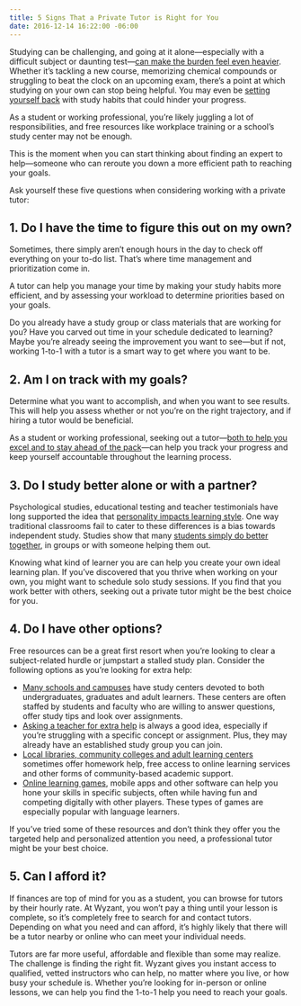 ```yaml
---
title: 5 Signs That a Private Tutor is Right for You
date: 2016-12-14 16:22:00 -06:00
---
```


Studying can be challenging, and going at it alone—especially with a difficult subject or daunting test—[can make the burden feel even heavier](http://www.princetonreview.com/high-school/student-life-american-teens). Whether it’s tackling a new course, memorizing chemical compounds or struggling to beat the clock on an upcoming exam, there’s a point at which studying on your own can stop being helpful. You may even be [setting yourself back](http://college.usatoday.com/2014/01/14/6-study-habits-that-could-be-hurting-your-grade/) with study habits that could hinder your progress.

As a student or working professional, you’re likely juggling a lot of responsibilities, and free resources like workplace training or a school’s study center may not be enough.

This is the moment when you can start thinking about finding an expert to help—someone who can reroute you down a more efficient path to reaching your goals.

Ask yourself these five questions when considering working with a private tutor:

## 1. Do I have the time to figure this out on my own?
Sometimes, there simply aren’t enough hours in the day to check off everything on your to-do list. That’s where time management and prioritization come in. 

A tutor can help you manage your time by making your study habits more efficient, and by assessing your workload to determine priorities based on your goals.

Do you already have a study group or class materials that are working for you? Have you carved out time in your schedule dedicated to learning? Maybe you’re already seeing the improvement you want to see—but if not, working 1-to-1 with a tutor is a smart way to get where you want to be.

## 2. Am I on track with my goals?
Determine what you want to accomplish, and when you want to see results. This will help you assess whether or not you’re on the right trajectory, and if hiring a tutor would be beneficial.

As a student or working professional, seeking out a tutor—[both to help you excel and to stay ahead of the pack](http://www.dmagazine.com/publications/d-magazine/2012/march/why-top-students-hite-tutors/)—can help you track your progress and keep yourself accountable throughout the learning process.

## 3. Do I study better alone or with a partner?
Psychological studies, educational testing and teacher testimonials have long supported the idea that [personality impacts learning style](http://www.edutopia.org/multiple-intelligences-research). One way traditional classrooms fail to cater to these differences is a bias towards independent study. Studies show that many [students simply do better together](http://www.edutopia.org/inquiry-project-learning-research), in groups or with someone helping them out.  

Knowing what kind of learner you are can help you create your own ideal learning plan. If you’ve discovered that you thrive when working on your own, you might want to schedule solo study sessions. If you find that you work better with others, seeking out a private tutor might be the best choice for you.

## 4. Do I have other options?
Free resources can be a great first resort when you’re looking to clear a subject-related hurdle or jumpstart a stalled study plan. Consider the following options as you’re looking for extra help:

* [Many schools and campuses](http://www.academicinfo.net/campus-life/smart-students-take-full-advantage-of-campus-resources) have study centers devoted to both undergraduates, graduates and adult learners. These centers are often staffed by students and faculty who are willing to answer questions, offer study tips and look over assignments.
* [Asking a teacher for extra help](https://signeteducation.com/blog/asking-for-help) is always a good idea, especially if you’re struggling with a specific concept or assignment. Plus, they may already have an established study group you can join.
* [Local libraries, community colleges and adult learning centers](http://www.ed.gov/oii-news/better-use-community-resources) sometimes offer homework help, free access to online learning services and other forms of community-based academic support.
* [Online learning games](http://edtechreview.in/news/834-best-educational-websites-and-games-for-high-school-students), mobile apps and other software can help you hone your skills in specific subjects, often while having fun and competing digitally with other players. These types of games are especially popular with language learners.

If you’ve tried some of these resources and don’t think they offer you the targeted help and personalized attention you need, a professional tutor might be your best choice.

## 5. Can I afford it?
If finances are top of mind for you as a student, you can browse for tutors by their hourly rate. At Wyzant, you won’t pay a thing until your lesson is complete, so it’s completely free to search for and contact tutors. Depending on what you need and can afford, it’s highly likely that there will be a tutor nearby or online who can meet your individual needs.

Tutors are far more useful, affordable and flexible than some may realize. The challenge is finding the right fit. Wyzant gives you instant access to qualified, vetted instructors who can help, no matter where you live, or how busy your schedule is. Whether you’re looking for in-person or online lessons, we can help you find the 1-to-1 help you need to reach your goals.